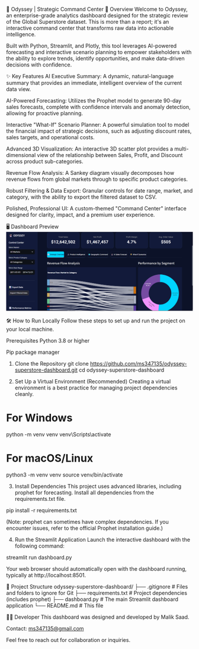 🔮 Odyssey | Strategic Command Center
🚀 Overview
Welcome to Odyssey, an enterprise-grade analytics dashboard designed for the strategic review of the Global Superstore dataset. This is more than a report; it's an interactive command center that transforms raw data into actionable intelligence.

Built with Python, Streamlit, and Plotly, this tool leverages AI-powered forecasting and interactive scenario planning to empower stakeholders with the ability to explore trends, identify opportunities, and make data-driven decisions with confidence.

✨ Key Features
AI Executive Summary: A dynamic, natural-language summary that provides an immediate, intelligent overview of the current data view.

AI-Powered Forecasting: Utilizes the Prophet model to generate 90-day sales forecasts, complete with confidence intervals and anomaly detection, allowing for proactive planning.

Interactive "What-If" Scenario Planner: A powerful simulation tool to model the financial impact of strategic decisions, such as adjusting discount rates, sales targets, and operational costs.

Advanced 3D Visualization: An interactive 3D scatter plot provides a multi-dimensional view of the relationship between Sales, Profit, and Discount across product sub-categories.

Revenue Flow Analysis: A Sankey diagram visually decomposes how revenue flows from global markets through to specific product categories.

Robust Filtering & Data Export: Granular controls for date range, market, and category, with the ability to export the filtered dataset to CSV.

Polished, Professional UI: A custom-themed "Command Center" interface designed for clarity, impact, and a premium user experience.

🖥️ Dashboard Preview
![img.png](img.png)

🛠️ How to Run Locally
Follow these steps to set up and run the project on your local machine.

Prerequisites
Python 3.8 or higher

Pip package manager

1. Clone the Repository
git clone https://github.com/ms347135/odyssey-superstore-dashboard.git
cd odyssey-superstore-dashboard

2. Set Up a Virtual Environment (Recommended)
Creating a virtual environment is a best practice for managing project dependencies cleanly.

# For Windows
python -m venv venv
venv\Scripts\activate

# For macOS/Linux
python3 -m venv venv
source venv/bin/activate

3. Install Dependencies
This project uses advanced libraries, including prophet for forecasting. Install all dependencies from the requirements.txt file.

pip install -r requirements.txt

(Note: prophet can sometimes have complex dependencies. If you encounter issues, refer to the official Prophet installation guide.)

4. Run the Streamlit Application
Launch the interactive dashboard with the following command:

streamlit run dashboard.py

Your web browser should automatically open with the dashboard running, typically at http://localhost:8501.

📁 Project Structure
odyssey-superstore-dashboard/
├── .gitignore               # Files and folders to ignore for Git
├── requirements.txt         # Project dependencies (includes prophet)
├── dashboard.py             # The main Streamlit dashboard application
└── README.md                # This file

👨‍💻 Developer
This dashboard was designed and developed by Malik Saad.

Contact: ms347135@gmail.com

Feel free to reach out for collaboration or inquiries.